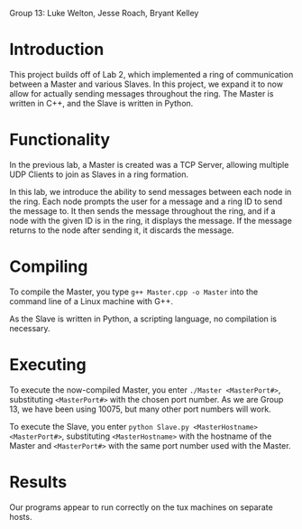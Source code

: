 Group 13: Luke Welton, Jesse Roach, Bryant Kelley

# Introduction
This project builds off of Lab 2, which implemented a ring of communication between a Master and various Slaves.
In this project, we expand it to now allow for actually sending messages throughout the ring.
The Master is written in C++, and the Slave is written in Python.

# Functionality
In the previous lab, a Master is created was a TCP Server, allowing multiple UDP Clients to join as Slaves in a ring formation.

In this lab, we introduce the ability to send messages between each node in the ring.
Each node prompts the user for a message and a ring ID to send the message to.
It then sends the message throughout the ring, and if a node with the given ID is in the ring, it displays the message.
If the message returns to the node after sending it, it discards the message.

# Compiling
To compile the Master, you type `g++ Master.cpp -o Master` into the command line of a Linux machine with G++.

As the Slave is written in Python, a scripting language, no compilation is necessary.

# Executing
To execute the now-compiled Master, you enter `./Master <MasterPort#>`, substituting `<MasterPort#>` with the chosen port number.
As we are Group 13, we have been using 10075, but many other port numbers will work.

To execute the Slave, you enter `python Slave.py <MasterHostname> <MasterPort#>`, substituting `<MasterHostname>` with the hostname of the Master and `<MasterPort#>` with the same port number used with the Master.

# Results
Our programs appear to run correctly on the tux machines on separate hosts.
